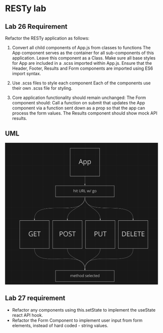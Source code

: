 # RESTy lab

## Lab 26 Requirement

Refactor the RESTy application as follows:

1. Convert all child components of App.js from classes to functions
The App component serves as the container for all sub-components of this application.
Leave this component as a Class.
Make sure all base styles for App are included in a .scss imported within App.js.
Ensure that the Header, Footer, Results and Form components are imported using ES6 import syntax.

2. Use .scss files to style each component
Each of the components use their own .scss file for styling.

3. Core application functionality should remain unchanged:
The Form component should:
Call a function on submit that updates the App component via a function sent down as a prop so that the app can process the form values.
The Results component should show mock API results.

## UML

![uml](./lab26.PNG)


## Lab 27 requirement

- Refactor any components using this.setState to implement the useState react API hook.
- Refactor the Form Component to implement user input from form elements, instead of hard coded - string values.


